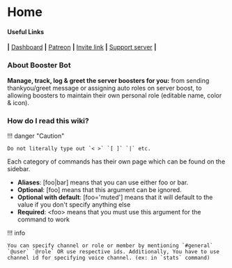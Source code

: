 # Home

#### Useful Links

**|** [Dashboard](https://dashboard.boosterbot.xyz/) **|** [Patreon](https://boosterbot.xyz/premium) **|** [Invite link](https://boosterbot.xyz/invite) **|** [Support server](https://boosterbot.xyz/support) **|**

### About Booster Bot

**Manage, track, log & greet the server boosters for you:**
from sending thankyou/greet message or assigning auto roles on server boost,
to allowing boosters to maintain their own personal role (editable name, color & icon).

### How do I read this wiki?

!!! danger "Caution"

    Do not literally type out `< >` `[ ]` `|` etc.

Each category of commands has their own page which can be found on the sidebar.

-   **Aliases**: [foo|bar] means that you can use either foo or bar.
-   **Optional**: [foo] means that this argument can be ignored.
-   **Optional with default**: [foo='muted'] means that it will default to the value if you don't specify anything else
-   **Required**: <foo\> means that you must use this argument for the command to work
    <!-- "Many" is not being used right now.  -->
    <!-- - **Many**: <foos...> or [foos...] means that you can specify more than one -->

!!! info

    You can specify channel or role or member by mentioning `#general` `@user` `@role` OR use respective ids. Additionally, You have to use channel id for specifying voice channel. (ex: in `stats` command)
